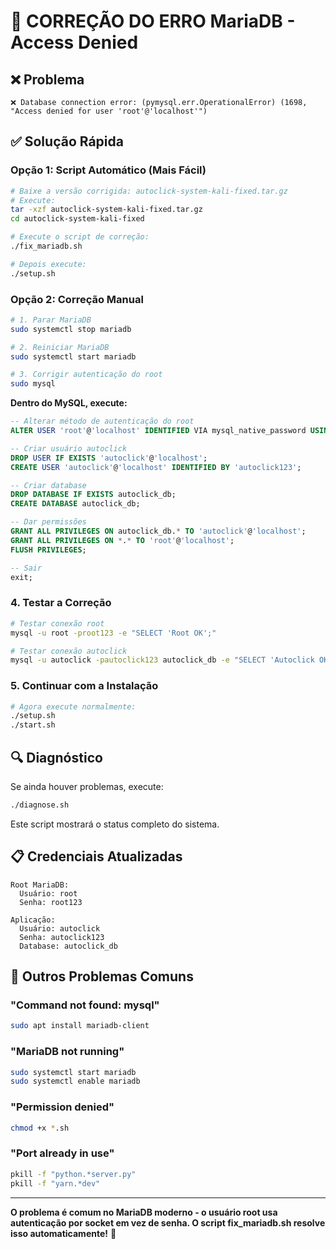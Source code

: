 # 🔧 CORREÇÃO DO ERRO MariaDB - Access Denied

## ❌ Problema
```
❌ Database connection error: (pymysql.err.OperationalError) (1698, "Access denied for user 'root'@'localhost'")
```

## ✅ Solução Rápida

### Opção 1: Script Automático (Mais Fácil)
```bash
# Baixe a versão corrigida: autoclick-system-kali-fixed.tar.gz
# Execute:
tar -xzf autoclick-system-kali-fixed.tar.gz
cd autoclick-system-kali-fixed

# Execute o script de correção:
./fix_mariadb.sh

# Depois execute:
./setup.sh
```

### Opção 2: Correção Manual
```bash
# 1. Parar MariaDB
sudo systemctl stop mariadb

# 2. Reiniciar MariaDB
sudo systemctl start mariadb

# 3. Corrigir autenticação do root
sudo mysql
```

**Dentro do MySQL, execute:**
```sql
-- Alterar método de autenticação do root
ALTER USER 'root'@'localhost' IDENTIFIED VIA mysql_native_password USING PASSWORD('root123');

-- Criar usuário autoclick
DROP USER IF EXISTS 'autoclick'@'localhost';
CREATE USER 'autoclick'@'localhost' IDENTIFIED BY 'autoclick123';

-- Criar database
DROP DATABASE IF EXISTS autoclick_db;
CREATE DATABASE autoclick_db;

-- Dar permissões
GRANT ALL PRIVILEGES ON autoclick_db.* TO 'autoclick'@'localhost';
GRANT ALL PRIVILEGES ON *.* TO 'root'@'localhost';
FLUSH PRIVILEGES;

-- Sair
exit;
```

### 4. Testar a Correção
```bash
# Testar conexão root
mysql -u root -proot123 -e "SELECT 'Root OK';"

# Testar conexão autoclick
mysql -u autoclick -pautoclick123 autoclick_db -e "SELECT 'Autoclick OK';"
```

### 5. Continuar com a Instalação
```bash
# Agora execute normalmente:
./setup.sh
./start.sh
```

## 🔍 Diagnóstico
Se ainda houver problemas, execute:
```bash
./diagnose.sh
```

Este script mostrará o status completo do sistema.

## 📋 Credenciais Atualizadas
```
Root MariaDB:
  Usuário: root
  Senha: root123

Aplicação:
  Usuário: autoclick
  Senha: autoclick123
  Database: autoclick_db
```

## 🚨 Outros Problemas Comuns

### "Command not found: mysql"
```bash
sudo apt install mariadb-client
```

### "MariaDB not running"
```bash
sudo systemctl start mariadb
sudo systemctl enable mariadb
```

### "Permission denied"
```bash
chmod +x *.sh
```

### "Port already in use"
```bash
pkill -f "python.*server.py"
pkill -f "yarn.*dev"
```

---

**O problema é comum no MariaDB moderno - o usuário root usa autenticação por socket em vez de senha. O script fix_mariadb.sh resolve isso automaticamente!** 🚀